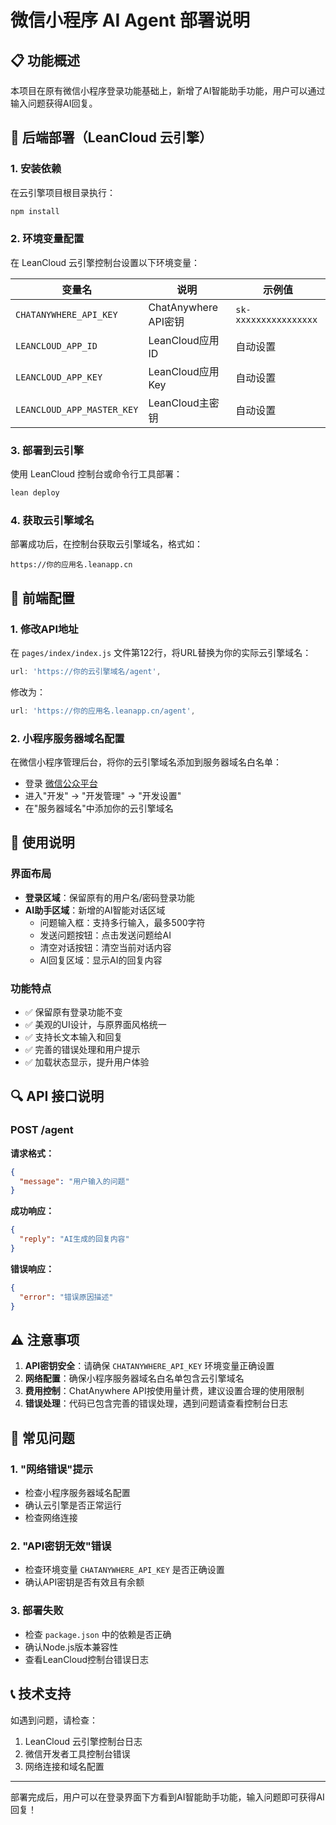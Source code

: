# 微信小程序 AI Agent 部署说明

## 📋 功能概述

本项目在原有微信小程序登录功能基础上，新增了AI智能助手功能，用户可以通过输入问题获得AI回复。

## 🔧 后端部署（LeanCloud 云引擎）

### 1. 安装依赖
在云引擎项目根目录执行：
```bash
npm install
```

### 2. 环境变量配置
在 LeanCloud 云引擎控制台设置以下环境变量：

| 变量名 | 说明 | 示例值 |
|-------|------|-------|
| `CHATANYWHERE_API_KEY` | ChatAnywhere API密钥 | `sk-xxxxxxxxxxxxxxxx` |
| `LEANCLOUD_APP_ID` | LeanCloud应用ID | 自动设置 |
| `LEANCLOUD_APP_KEY` | LeanCloud应用Key | 自动设置 |
| `LEANCLOUD_APP_MASTER_KEY` | LeanCloud主密钥 | 自动设置 |

### 3. 部署到云引擎
使用 LeanCloud 控制台或命令行工具部署：
```bash
lean deploy
```

### 4. 获取云引擎域名
部署成功后，在控制台获取云引擎域名，格式如：
```
https://你的应用名.leanapp.cn
```

## 🎨 前端配置

### 1. 修改API地址
在 `pages/index/index.js` 文件第122行，将URL替换为你的实际云引擎域名：
```javascript
url: 'https://你的云引擎域名/agent',
```
修改为：
```javascript
url: 'https://你的应用名.leanapp.cn/agent',
```

### 2. 小程序服务器域名配置
在微信小程序管理后台，将你的云引擎域名添加到服务器域名白名单：
- 登录 [微信公众平台](https://mp.weixin.qq.com)
- 进入"开发" -> "开发管理" -> "开发设置"
- 在"服务器域名"中添加你的云引擎域名

## 🚀 使用说明

### 界面布局
- **登录区域**：保留原有的用户名/密码登录功能
- **AI助手区域**：新增的AI智能对话区域
  - 问题输入框：支持多行输入，最多500字符
  - 发送问题按钮：点击发送问题给AI
  - 清空对话按钮：清空当前对话内容
  - AI回复区域：显示AI的回复内容

### 功能特点
- ✅ 保留原有登录功能不变
- ✅ 美观的UI设计，与原界面风格统一
- ✅ 支持长文本输入和回复
- ✅ 完善的错误处理和用户提示
- ✅ 加载状态显示，提升用户体验

## 🔍 API 接口说明

### POST /agent

**请求格式：**
```json
{
  "message": "用户输入的问题"
}
```

**成功响应：**
```json
{
  "reply": "AI生成的回复内容"
}
```

**错误响应：**
```json
{
  "error": "错误原因描述"
}
```

## ⚠️ 注意事项

1. **API密钥安全**：请确保 `CHATANYWHERE_API_KEY` 环境变量正确设置
2. **网络配置**：确保小程序服务器域名白名单包含云引擎域名
3. **费用控制**：ChatAnywhere API按使用量计费，建议设置合理的使用限制
4. **错误处理**：代码已包含完善的错误处理，遇到问题请查看控制台日志

## 🐛 常见问题

### 1. "网络错误"提示
- 检查小程序服务器域名配置
- 确认云引擎是否正常运行
- 检查网络连接

### 2. "API密钥无效"错误
- 检查环境变量 `CHATANYWHERE_API_KEY` 是否正确设置
- 确认API密钥是否有效且有余额

### 3. 部署失败
- 检查 `package.json` 中的依赖是否正确
- 确认Node.js版本兼容性
- 查看LeanCloud控制台错误日志

## 📞 技术支持

如遇到问题，请检查：
1. LeanCloud 云引擎控制台日志
2. 微信开发者工具控制台错误
3. 网络连接和域名配置

---

部署完成后，用户可以在登录界面下方看到AI智能助手功能，输入问题即可获得AI回复！
